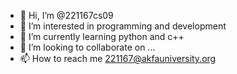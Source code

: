 - 👋 Hi, I’m @221167cs09
- 👀 I’m interested in programming and development
- 🌱 I’m currently learning python and c++
- 💞️ I’m looking to collaborate on ...
- 📫 How to reach me 221167@akfauniversity.org

<!---
D-D16/D-D16 is a ✨ special ✨ repository because its `README.md` (this file) appears on your GitHub profile.
You can click the Preview link to take a look at your changes.
--->
